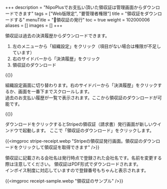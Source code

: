 +++
description = "NipoPlusでお支払い頂いた領収証は管理画面からダウンロードできます"
tags = ["Web版限定", "要管理者権限"]
title = "領収証をダウンロードする"
menuTitle = "🧾領収証の発行"
toc = true
weight = 102000006
aliases = []
images = []
+++

領収証は過去の決済履歴からダウンロードできます。

1. 左のメニューから「組織設定」をクリック（項目がない場合は権限が不足しています）
2. 右のサイドバーから「決済履歴」をクリック
3. 領収証のダウンロード

{{<icatch filename="goto-org-setting" msg="領収証は組織設定画面から発行できます。左上メニュー「組織設定」をクリック">}}

組織設定画面に切り替わります。右のサイドバーから「決済履歴」をクリックするか、画面を一番下までスクロールします。  
過去のお支払い履歴が一覧で表示されます。ここから領収証のダウンロードが可能です。

{{<icatch filename="receipt" msg="必要な領収証をクリックしてダウンロードしてください" alice="pc">}}

ダウンロードをクリックするとStripeの領収証（請求書）発行画面が新しいウインドウで起動します。
ここで「領収証のダウンロード」をクリックします。

{{<imgproc stripe-receipt.webp "Stripeの領収証発行画面。領収証のダウンロードをクリックして領収証を取得できます" />}}




領収証に記載される会社名は発行時点で登録された会社名です。名前を変更する際は注意してください。
領収証はPDF形式でダウンロードされます。  
インボイス制度に対応していますので登録番号もちゃんと表示されます。

{{<imgproc receipt-sample.webp "領収証のサンプル" />}}

